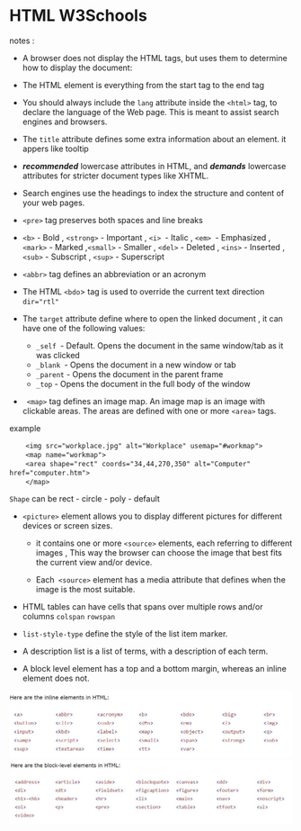 # HTML W3Schools

notes :

- A browser does not display the HTML tags, but uses them to determine how to display the document:

- The HTML element is everything from the start tag to the end tag

- You should always include the `lang` attribute inside the `<html>` tag, to declare the language of the Web page. This is meant to assist search engines and browsers.

- The `title` attribute defines some extra information about an element. it appers like tooltip

- **_recommended_** lowercase attributes in HTML, and **_demands_** lowercase attributes for stricter document types like XHTML.

- Search engines use the headings to index the structure and content of your web pages.

- `<pre>` tag preserves both spaces and line breaks

- `<b>` - Bold , `<strong>` - Important , `<i> `- Italic , `<em> `- Emphasized , `<mark>` - Marked ,`<small>` - Smaller , `<del>` - Deleted , `<ins>` - Inserted , `<sub>` - Subscript , `<sup>` - Superscript

- `<abbr>` tag defines an abbreviation or an acronym

- The HTML `<bdo`> tag is used to override the current text direction `dir="rtl"`

- The `target` attribute define where to open the linked document , it can have one of the following values:

  - `_self `- Default. Opens the document in the same window/tab as it was clicked
  - `_blank `- Opens the document in a new window or tab
  - `_parent` - Opens the document in the parent frame
  - `_top` - Opens the document in the full body of the window

- ` <map>` tag defines an image map. An image map is an image with clickable areas. The areas are defined with one or more `<area>` tags.

example

```
    <img src="workplace.jpg" alt="Workplace" usemap="#workmap">
    <map name="workmap">
    <area shape="rect" coords="34,44,270,350" alt="Computer" href="computer.htm">
    </map>

```

`Shape` can be rect - circle - poly - default

- `<picture>` element allows you to display different pictures for different devices or screen sizes.

  - it contains one or more `<source>` elements, each referring to different images , This way the browser can choose the image that best fits the current view and/or device.

  - Each` <source>` element has a media attribute that defines when the image is the most suitable.

- HTML tables can have cells that spans over multiple rows and/or columns `colspan` `rowspan`
  
- `list-style-type` define the style of the list item marker. 

- A description list is a list of terms, with a description of each term.

- A block level element has a top and a bottom margin, whereas an inline element does not.

![inline level](./02.JPG)
![block level](./01.JPG)


